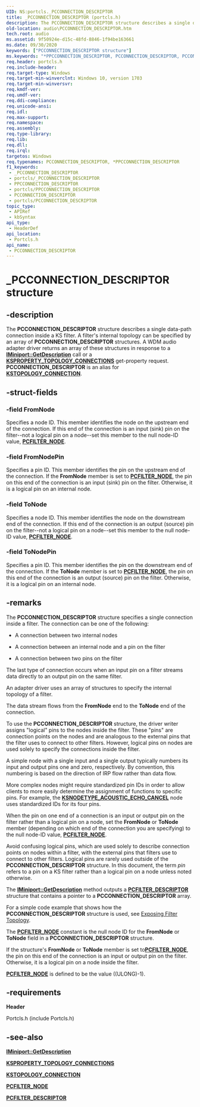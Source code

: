 ```yaml
---
UID: NS:portcls._PCCONNECTION_DESCRIPTOR
title: _PCCONNECTION_DESCRIPTOR (portcls.h)
description: The PCCONNECTION_DESCRIPTOR structure describes a single data-path connection inside a KS filter. 
old-location: audio\PCCONNECTION_DESCRIPTOR.htm
tech.root: audio
ms.assetid: 9f50924e-d15c-48fd-8846-1f94be163661
ms.date: 09/30/2020
keywords: ["PCCONNECTION_DESCRIPTOR structure"]
ms.keywords: "*PPCCONNECTION_DESCRIPTOR, PCCONNECTION_DESCRIPTOR, PCCONNECTION_DESCRIPTOR structure [Audio Devices], PPCCONNECTION_DESCRIPTOR, PPCCONNECTION_DESCRIPTOR structure pointer [Audio Devices], _PCCONNECTION_DESCRIPTOR, audio.PCCONNECTION_DESCRIPTOR, portcls/PCCONNECTION_DESCRIPTOR, portcls/PPCCONNECTION_DESCRIPTOR"
req.header: portcls.h
req.include-header: 
req.target-type: Windows
req.target-min-winverclnt: Windows 10, version 1703
req.target-min-winversvr: 
req.kmdf-ver: 
req.umdf-ver: 
req.ddi-compliance: 
req.unicode-ansi: 
req.idl: 
req.max-support: 
req.namespace: 
req.assembly: 
req.type-library: 
req.lib: 
req.dll: 
req.irql: 
targetos: Windows
req.typenames: PCCONNECTION_DESCRIPTOR, *PPCCONNECTION_DESCRIPTOR
f1_keywords:
 - _PCCONNECTION_DESCRIPTOR
 - portcls/_PCCONNECTION_DESCRIPTOR
 - PPCCONNECTION_DESCRIPTOR
 - portcls/PPCCONNECTION_DESCRIPTOR
 - PCCONNECTION_DESCRIPTOR
 - portcls/PCCONNECTION_DESCRIPTOR
topic_type:
 - APIRef
 - kbSyntax
api_type:
 - HeaderDef
api_location:
 - Portcls.h
api_name:
 - PCCONNECTION_DESCRIPTOR
---
```


# _PCCONNECTION_DESCRIPTOR structure

## -description

The **PCCONNECTION_DESCRIPTOR** structure describes a single data-path connection inside a KS filter. A filter's internal topology can be specified by an array of **PCCONNECTION_DESCRIPTOR** structures. A WDM audio adapter driver returns an array of these structures in response to a [**IMiniport::GetDescription**](/windows-hardware/drivers/ddi/portcls/nf-portcls-iminiport-getdescription) call or a [**KSPROPERTY_TOPOLOGY_CONNECTIONS**](/windows-hardware/drivers/stream/ksproperty-topology-connections) get-property request. **PCCONNECTION_DESCRIPTOR** is an alias for [**KSTOPOLOGY_CONNECTION**](/windows-hardware/drivers/ddi/ks/ns-ks-kstopology_connection).

## -struct-fields

### -field FromNode

Specifies a node ID. This member identifies the node on the upstream end of the connection. If this end of the connection is an input (sink) pin on the filter--not a logical pin on a node--set this member to the null node-ID value, [**PCFILTER_NODE**](/previous-versions/ff537695(v=vs.85)).

### -field FromNodePin
  
Specifies a pin ID. This member identifies the pin on the upstream end of the connection. If the **FromNode** member is set to [**PCFILTER_NODE**](/previous-versions/ff537695(v=vs.85)), the pin on this end of the connection is an input (sink) pin on the filter. Otherwise, it is a logical pin on an internal node.

### -field ToNode
  
Specifies a node ID. This member identifies the node on the downstream end of the connection. If this end of the connection is an output (source) pin on the filter--not a logical pin on a node--set this member to the null node-ID value, [**PCFILTER_NODE**](/previous-versions/ff537695(v=vs.85)).

### -field ToNodePin
  
Specifies a pin ID. This member identifies the pin on the downstream end of the connection. If the **ToNode** member is set to [**PCFILTER_NODE**](/previous-versions/ff537695(v=vs.85)), the pin on this end of the connection is an output (source) pin on the filter. Otherwise, it is a logical pin on an internal node.

## -remarks

The **PCCONNECTION_DESCRIPTOR** structure specifies a single connection inside a filter. The connection can be one of the following:

* A connection between two internal nodes

* A connection between an internal node and a pin on the filter

* A connection between two pins on the filter

The last type of connection occurs when an input pin on a filter streams data directly to an output pin on the same filter.

An adapter driver uses an array of structures to specify the internal topology of a filter.

The data stream flows from the **FromNode** end to the **ToNode** end of the connection.

To use the **PCCONNECTION_DESCRIPTOR** structure, the driver writer assigns "logical" pins to the nodes inside the filter. These "pins" are connection points on the nodes and are analogous to the external pins that the filter uses to connect to other filters. However, logical pins on nodes are used solely to specify the connections inside the filter.

A simple node with a single input and a single output typically numbers its input and output pins one and zero, respectively. By convention, this numbering is based on the direction of IRP flow rather than data flow.

More complex nodes might require standardized pin IDs in order to allow clients to more easily determine the assignment of functions to specific pins. For example, the [**KSNODETYPE_ACOUSTIC_ECHO_CANCEL**](https://msdn.microsoft.com/library/ff537150(v=vs.85)) node uses standardized IDs for its four pins.

When the pin on one end of a connection is an input or output pin on the filter rather than a logical pin on a node, set the **FromNode** or **ToNode** member (depending on which end of the connection you are specifying) to the null node-ID value, [**PCFILTER_NODE**](/previous-versions/ff537695(v=vs.85)).

Avoid confusing logical pins, which are used solely to describe connection points on nodes within a filter, with the external pins that filters use to connect to other filters. Logical pins are rarely used outside of the **PCCONNECTION_DESCRIPTOR** structure. In this document, the term _pin_ refers to a pin on a KS filter rather than a logical pin on a node unless noted otherwise.

The [**IMiniport::GetDescription**](/drivers/ddi/portcls/nf-portcls-iminiport-getdescription) method outputs a [**PCFILTER_DESCRIPTOR**](https://msdn.microsoft.com/library/ff537694(v=vs.85)) structure that contains a pointer to a **PCCONNECTION_DESCRIPTOR** array.

For a simple code example that shows how the **PCCONNECTION_DESCRIPTOR** structure is used, see [Exposing Filter Topology](https://msdn.microsoft.com/library/ff536378(v=vs.85)).

The [**PCFILTER_NODE**](/previous-versions/ff537695(v=vs.85)) constant is the null node ID for the **FromNode** or **ToNode** field in a **PCCONNECTION_DESCRIPTOR** structure.

If the structure's **FromNode** or **ToNode** member is set to[**PCFILTER_NODE**](/previous-versions/ff537695(v=vs.85)), the pin on this end of the connection is an input or output pin on the filter. Otherwise, it is a logical pin on a node inside the filter.

[**PCFILTER_NODE**](/previous-versions/ff537695(v=vs.85)) is defined to be the value ((ULONG)-1).

## -requirements

**Header**

Portcls.h (include Portcls.h)

## -see-also

[**IMiniport::GetDescription**](https://msdn.microsoft.com/library/ff536765(v=vs.85))

[**KSPROPERTY_TOPOLOGY_CONNECTIONS**](https://msdn.microsoft.com/library/ff565802(v=vs.85))

[**KSTOPOLOGY_CONNECTION**](https://msdn.microsoft.com/library/ff567148(v=vs.85))

[**PCFILTER_NODE**](/previous-versions//ff537695(v=vs.85))

[**PCFILTER_DESCRIPTOR**](https://msdn.microsoft.com/library/ff537694(v=vs.85))
